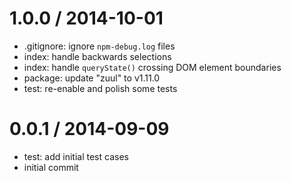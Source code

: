 
1.0.0 / 2014-10-01
==================

 * .gitignore: ignore `npm-debug.log` files
 * index: handle backwards selections
 * index: handle `queryState()` crossing DOM element boundaries
 * package: update "zuul" to v1.11.0
 * test: re-enable and polish some tests

0.0.1 / 2014-09-09
==================

 * test: add initial test cases
 * initial commit
